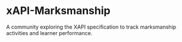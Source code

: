 xAPI-Marksmanship
=================

A community exploring the XAPI specification to track marksmanship activities and learner performance.
